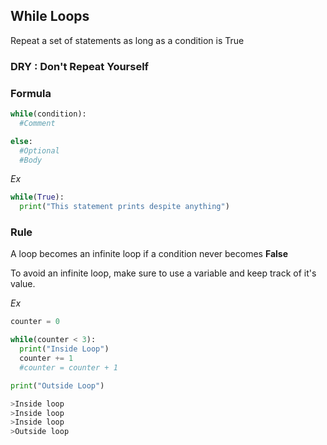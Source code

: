 ## While Loops

Repeat a set of statements as long as a condition is True

### DRY : Don't Repeat Yourself

### Formula
```python
while(condition): 
  #Comment

else:
  #Optional
  #Body
```

*Ex*
```python
while(True):
  print("This statement prints despite anything")
```

### Rule

A loop becomes an infinite loop if a condition never becomes __False__

To avoid an infinite loop, make sure to use a variable and keep track of it's value.

*Ex*
```python
counter = 0

while(counter < 3):
  print("Inside Loop")
  counter += 1
  #counter = counter + 1

print("Outside Loop")

>Inside loop
>Inside loop
>Inside loop
>Outside loop
